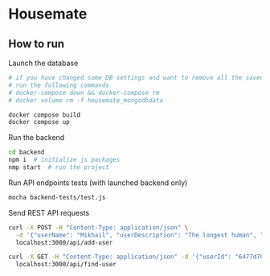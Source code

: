 # Housemate

## How to run

Launch the database
```bash
# if you have changed some DB settings and want to remove all the saved data,
# run the following commands
# docker-compose down && docker-compose rm
# docker volume rm -f housemate_mongodbdata

docker compose build
docker compose up
```

Run the backend
```bash
cd backend
npm i  # initialize js packages
nmp start  # run the project
```

Run API endpoints tests (with launched backend only)
```bash
mocha backend-tests/test.js
```


Send REST API requests
```bash
curl -X POST -H "Content-Type: application/json" \
  -d '{"userName": "Mikhail", "userDescription": "The longest human", "userPassword": "qwerty", "userPicture": 123, "userSpacesId": [69, 96]}' \
  localhost:3000/api/add-user

curl -X GET -H "Content-Type: application/json" -d '{"userId": "6477d70d31b225820c91362d"}' \
  localhost:3000/api/find-user
```
